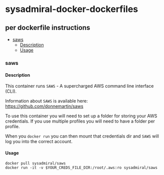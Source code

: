 # sysadmiral-docker-dockerfiles

## per dockerfile instructions

- [saws](#saws)
  - [Description](#description)
  - [Usage](#usage)

### saws

#### Description

This container runs `SAWS` - A supercharged AWS command line interface (CLI).

Information about `SAWS` is available here: <https://github.com/donnemartin/saws>

To use this container you will need to set up a folder for storing your
AWS credentials. If you use multiple profiles you will need to have a folder per
profile.

When you `docker run` you can then mount that credentials dir and `SAWS` will
log you into the correct account.

#### Usage

```shell
docker pull sysadmiral/saws
docker run -it -v $YOUR_CREDS_FILE_DIR:/root/.aws:ro sysadmiral/saws
```
